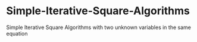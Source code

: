 # Simple-Iterative-Square-Algorithms
Simple Iterative Square Algorithms with two unknown variables in the same equation
